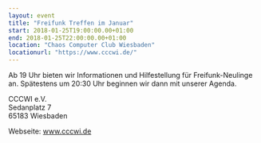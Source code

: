 ```yaml
---
layout: event
title: "Freifunk Treffen im Januar"
start: 2018-01-25T19:00:00.00+01:00
end: 2018-01-25T22:00:00.00+01:00
location: "Chaos Computer Club Wiesbaden"
locationurl: "https://www.cccwi.de/"
---
```


Ab 19 Uhr bieten wir Informationen und Hilfestellung für Freifunk-Neulinge an.
Spätestens um 20:30 Uhr beginnen wir dann mit unserer Agenda.

CCCWI e.V.<br>
Sedanplatz 7<br>
65183 Wiesbaden

Webseite: <a href="https://www.cccwi.de">www.cccwi.de</a>
